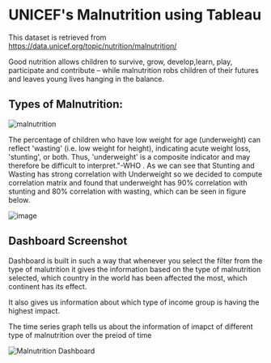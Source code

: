 # UNICEF's Malnutrition using Tableau

This dataset is retrieved from https://data.unicef.org/topic/nutrition/malnutrition/

Good nutrition allows children to survive, grow, develop,learn, play, participate and contribute – while malnutrition robs children of their futures and leaves young lives hanging in the balance. 

## Types of Malnutrition:

![malnutrition](https://user-images.githubusercontent.com/61301712/87360476-3702eb00-c538-11ea-8aed-fbef544da584.PNG)


The percentage of children who have low weight for age (underweight) can reflect 'wasting' (i.e. low weight for height), indicating acute weight loss, 'stunting', or both. Thus, 'underweight' is a composite indicator and may therefore be difficult to interpret."-WHO . As we can see that Stunting and Wasting has strong correlation with Underweight so we decided to compute correlation matrix and found that underweight has 90% correlation with stunting and 80% correlation with wasting, which can be seen in figure below.

![image](https://user-images.githubusercontent.com/61301712/87360592-77faff80-c538-11ea-8ff8-132ff2e35a25.png)



## Dashboard Screenshot
Dashboard is built in such a way that whenever you select the filter from the type of malutrition it gives the information based on the type of malnutrition selected, which country in the world has been affected the most, which continent has its effect.

It also gives us information about which type of income group is having the highest impact.

The time series graph tells us about the information of imapct of different type of malnutrition over the preiod of time 


![Malnutrition Dashboard](https://user-images.githubusercontent.com/61301712/87360540-58fc6d80-c538-11ea-93e1-8c1125498fbf.png)
